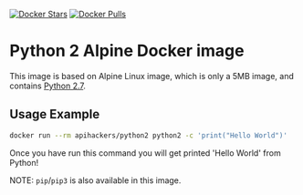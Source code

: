 [![Docker Stars](https://img.shields.io/docker/stars/apihackers/python2.svg?style=flat-square)](https://hub.docker.com/r/apihackers/python2/)
[![Docker Pulls](https://img.shields.io/docker/pulls/apihackers/python2.svg?style=flat-square)](https://hub.docker.com/r/apihackers/python2/)

# Python 2 Alpine Docker image

This image is based on Alpine Linux image, which is only a 5MB image,
and contains [Python 2.7](https://www.python.org/).

## Usage Example

```bash
docker run --rm apihackers/python2 python2 -c 'print("Hello World")'
```

Once you have run this command you will get printed 'Hello World' from Python!

NOTE: `pip`/`pip3` is also available in this image.
